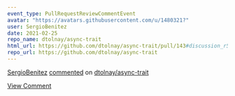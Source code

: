 ```yaml
---
event_type: PullRequestReviewCommentEvent
avatar: "https://avatars.githubusercontent.com/u/1480321?"
user: SergioBenitez
date: 2021-02-25
repo_name: dtolnay/async-trait
html_url: https://github.com/dtolnay/async-trait/pull/143#discussion_r582437279
repo_url: https://github.com/dtolnay/async-trait
---
```


<a href='https://github.com/SergioBenitez' target='_blank'>SergioBenitez</a> <a href='https://github.com/dtolnay/async-trait/pull/143#discussion_r582437279' target='_blank'>commented</a> on <a href='https://github.com/dtolnay/async-trait' target='_blank'>dtolnay/async-trait</a>

<a href='https://github.com/dtolnay/async-trait/pull/143#discussion_r582437279' target='_blank'>View Comment</a>